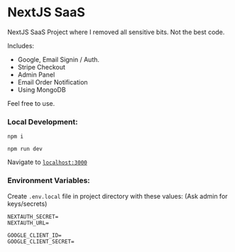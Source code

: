 # NextJS SaaS

NextJS SaaS Project where I removed all sensitive bits. Not the best code.

Includes:
- Google, Email Signin / Auth.
- Stripe Checkout
- Admin Panel
- Email Order Notification
- Using MongoDB

Feel free to use.

### Local Development:

`npm i`

`npm run dev`

Navigate to [`localhost:3000`](http://localhost:3000/)

### Environment Variables:

Create `.env.local` file in project directory with these values: (Ask admin for keys/secrets)

```
NEXTAUTH_SECRET=
NEXTAUTH_URL=

GOOGLE_CLIENT_ID=
GOOGLE_CLIENT_SECRET=
```